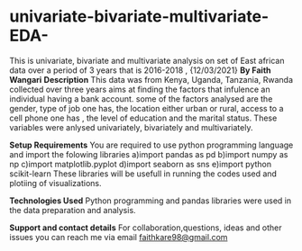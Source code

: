 # univariate-bivariate-multivariate-EDA-

This is univariate, bivariate and multivariate analysis on set of East african data over a period of 3 years that is 2016-2018 , {12/03/2021}
**By Faith Wangari**
**Description**
This data was from Kenya, Uganda, Tanzania, Rwanda collected over three years aims at finding the factors that infulence an individual having a bank account. some of the factors analysed are the gender, type of job one has, the location either urban or rural, access to a cell phone one has , the level of education and the marital status. These variables were anlysed univariately, bivariately and multivariately.

**Setup Requirements**
You are required to use python programming language and import the folowing libraries 
a)import pandas as pd
b)import numpy as np
c)import matplotlib.pyplot
d)import seaborn as sns
e)import python scikit-learn 
These libraries will be usefull in running the codes used and plotiing of visualizations.

**Technologies Used**
Python programming and pandas libraries were used in the data preparation and analysis.

**Support and contact details**
For collaboration,questions, ideas and other issues you can reach me via email faithkare98@gmail.com

